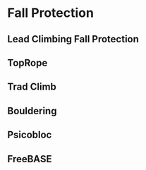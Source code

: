 # Fall Protection

## Lead Climbing Fall Protection

## TopRope

## Trad Climb

## Bouldering

## Psicobloc

## FreeBASE